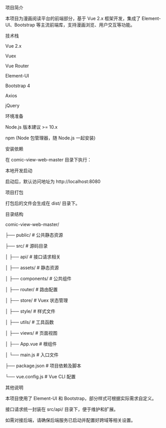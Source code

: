 项目简介

本项目为漫画阅读平台的前端部分，基于 Vue 2.x 框架开发，集成了 Element-UI、Bootstrap 等主流前端库，支持漫画浏览、用户交互等功能。

技术栈

Vue 2.x

Vuex

Vue Router


Element-UI

Bootstrap 4

Axios

jQuery

环境准备

Node.js 版本建议 >= 10.x

npm (Node 包管理器，随 Node.js 一起安装)

安装依赖

在 comic-view-web-master 目录下执行：

本地开发启动

启动后，默认访问地址为 http://localhost:8080

项目打包

打包后的文件会生成在 dist/ 目录下。

目录结构



comic-view-web-master/

├── public/           # 公共静态资源

├── src/              # 源码目录

│   ├── api/          # 接口请求相关

│   ├── assets/       # 静态资源

│   ├── components/   # 公共组件

│   ├── router/       # 路由配置

│   ├── store/        # Vuex 状态管理

│   ├── style/        # 样式文件

│   ├── utils/        # 工具函数

│   ├── views/        # 页面视图

│   ├── App.vue       # 根组件

│   └── main.js       # 入口文件

├── package.json      # 项目依赖及脚本

└── vue.config.js     # Vue CLI 配置

其他说明

本项目使用了 Element-UI 和 Bootstrap，部分样式可根据实际需求自定义。

接口请求统一封装在 src/api/ 目录下，便于维护和扩展。

如需对接后端，请确保后端服务已启动并配置好跨域等相关设置。

